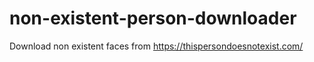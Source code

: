 # non-existent-person-downloader
Download non existent faces from https://thispersondoesnotexist.com/
